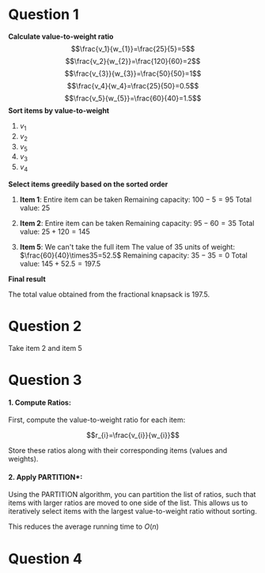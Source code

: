 # Question 1
**Calculate value-to-weight ratio**
$$\frac{v_1}{w_{1}}=\frac{25}{5}=5$$
$$\frac{v_2}{w_{2}}=\frac{120}{60}=2$$
$$\frac{v_{3}}{w_{3}}=\frac{50}{50}=1$$
$$\frac{v_4}{w_4}=\frac{25}{50}=0.5$$
$$\frac{v_5}{w_{5}}=\frac{60}{40}=1.5$$
**Sort items by value-to-weight**
1. $v_{1}$
2. $v_2$
3. $v_{5}$
5. $v_{3}$
6. $v_4$

**Select items greedily based on the sorted order**

1. **Item 1**: Entire item can be taken
    Remaining capacity: $100−5=95$
    Total value: $25$
    
2. **Item 2**: Entire item can be taken 
    Remaining capacity: $95−60=35$
    Total value: $25+120=145$
    
3. **Item 5**: We can't take the full item
    The value of 35 units of weight: $\frac{60}{40}\times35=52.5$
    Remaining capacity: $35−35=0$
    Total value: $145+52.5=197.5$
    

**Final result**

The total value obtained from the fractional knapsack is $197.5$.

# Question 2
Take item 2 and item 5

# Question 3
#### 1. **Compute Ratios**:

First, compute the value-to-weight ratio for each item:

$$r_{i}=\frac{v_{i}}{w_{i}}$$

Store these ratios along with their corresponding items (values and weights).

#### 2. **Apply PARTITION***:

Using the PARTITION algorithm, you can partition the list of ratios, such that items with larger ratios are moved to one side of the list. This allows us to iteratively select items with the largest value-to-weight ratio without sorting.

This reduces the average running time to $O(n)$

# Question 4
